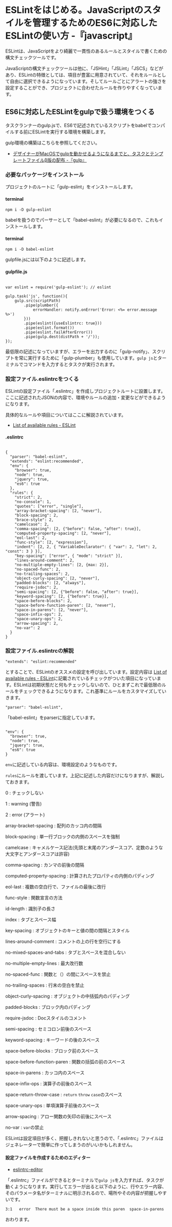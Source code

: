 # ESLintをはじめる。JavaScriptのスタイルを管理するためのES6に対応したESLintの使い方 -『javascript』

ESLintは、JavaScriptをより綺麗で一貫性のあるルールとスタイルで書くための構文チェックツールです。

JavaScriptの構文チェックツールは他に、「JSHint」「JSLint」「JSCS」などがあり、ESLintの特徴としては、項目が豊富に用意されていて、それをルールとして自由に選択できるようになっています。そしてルールごとにアラートの強さを設定することができ、プロジェクトに合わせたルールを作りやすくなっています。





## ES6に対応したESLintをgulpで扱う環境をつくる

タスクランナーのgulp.jsで、ES6で記述されているスクリプトをbabelでコンパイルする前にESLintを実行する環境を構築します。

gulp環境の構築はこちらを参照してください。

* <a href="https://webmanab-html.com/tip/macos-gulp-init/" target="_blank">デザイナーがMacOSでgulpを動かせるようになるまでと、タスクとテンプレートファイルβ版の配布 -『gulp』</a>




### 必要なパッケージをインストール

プロジェクトのルートに「gulp-eslint」をインストールします。


#### terminal

```
npm i -D gulp-eslint
```

babelを扱うのでパーサーとして「babel-eslint」が必要になるので、これもインストールします。


#### terminal

```
npm i -D babel-eslint
```

gulpfile.jsには以下のように記述します。


#### gulpfile.js

```

var eslint = require('gulp-eslint'); // eslint

gulp.task('js', function(){
    gulp.src(scriptPath)
        .pipe(plumber({
            errorHandler: notify.onError('Error: <%= error.message %>')
        }))
        .pipe(eslint({useEslintrc: true}))
        .pipe(eslint.format())
        .pipe(eslint.failAfterError())
        .pipe(gulp.dest(distPath + '/'));
});

```

最低限の記述になっていますが、エラーを出力するのに「gulp-notify」、スクリプトを常に実行するために「gulp-plumber」も使用しています。`gulp js`とターミナルでコマンドを入力するとタスクが実行されます。




### 設定ファイル.eslintrcをつくる

ESLintの設定ファイル「.eslintrc」を作成しプロジェクトルートに設置します。ここに記述されたJSONの内容で、環境やルールの追加・変更などができるようになります。

具体的なルールや項目についてはここに解説されています。

* <a href="http://eslint.org/docs/rules/" target="_blank">List of available rules - ESLint</a>


#### .eslintrc

```

{
  "parser": "babel-eslint",
  "extends": "eslint:recommended",
  "env": {
    "browser": true,
    "node": true,
    "jquery": true,
    "es6": true
  },
  "rules": {
    "strict": 2,
    "no-console": 1,
    "quotes": ["error", "single"],
    "array-bracket-spacing": [2, "never"],
    "block-spacing": 2,
    "brace-style": 2,
    "camelcase": 2,
    "comma-spacing": [2, {"before": false, "after": true}],
    "computed-property-spacing": [2, "never"],
    "eol-last": 2,
    "func-style": [2, "expression"],
    "indent": [2, 2, { "VariableDeclarator": { "var": 2, "let": 2, "const": 3 } }],
    "key-spacing": ["error", { "mode": "strict" }],
    "lines-around-comment": 2,
    "no-multiple-empty-lines": [2, {max: 2}],
    "no-spaced-func": 2,
    "no-trailing-spaces": 2,
    "object-curly-spacing": [2, "never"],
    "padded-blocks": [2, "always"],
    "require-jsdoc": 2,
    "semi-spacing": [2, {"before": false, "after": true}],
    "keyword-spacing": [2, {"before": true}],
    "space-before-blocks": 2,
    "space-before-function-paren": [2, "never"],
    "space-in-parens": [2, "never"],
    "space-infix-ops": 2,
    "space-unary-ops": 2,
    "arrow-spacing": 2,
    "no-var": 2
  }
}

```

### 設定ファイル.eslintrcの解説

```
"extends": "eslint:recommended"
```

とすることで、ESLintのオススメの設定を呼び出しています。設定内容は <a href="http://eslint.org/docs/rules/" target="_blank">List of available rules - ESLint</a>に記載されているチェックがついた項目になっています。ESLintは初期状態だと何もチェックしないので、ひとまずこれで最低限のルールをチェックできるようになります。これ基準にルールをカスタマイズしていきます。



```
"parser": "babel-eslint",
```

「babel-eslint」をparserに指定しています。

```

"env": {
  "browser": true,
  "node": true,
  "jquery": true,
  "es6": true
}

```

`env`に記述している内容は、環境設定のようなものです。


`rules`にルールを渡しています。上記に記述した内容だけになりますが、解説しておきます。

0
: チェックしない

1
: warning (警告)

2
: error (アラート)

array-bracket-spacing
: 配列のカッコ内の間隔

block-spacing
: 単一行ブロックの内側のスペースを強制

camelcase
: キャメルケース記法(先頭と末尾のアンダースコア、定数のような大文字とアンダースコアは許容)

comma-spacing
: カンマの前後の間隔

computed-property-spacing
: 計算されたプロパティの内側のパディング

eol-last
: 複数の空白行で、ファイルの最後に改行

func-style
: 関数宣言の方法

id-length
: 識別子の長さ

index
: タブとスペース幅

key-spacing
: オブジェクトのキーと値の間の間隔とスタイル

lines-around-comment
: コメントの上の行を空行にする

no-mixed-spaces-and-tabs
: タブとスペースを混合しない

no-multiple-empty-lines
: 最大改行数

no-spaced-func
: 関数と（）の間にスペースを禁止

no-trailing-spaces
: 行末の空白を禁止

object-curly-spacing
: オブジェクトの中括弧内のパディング

padded-blocks
: ブロック内のパディング

require-jsdoc
: Docスタイルのコメント

semi-spacing
: セミコロン前後のスペース

keyword-spacing
: キーワードの後のスペース

space-before-blocks
: ブロック前のスペース

space-before-function-paren
: 関数の括弧の前のスペース

space-in-parens
: カッコ内のスペース

space-infix-ops
: 演算子の前後のスペース

space-return-throw-case
: `return` `throw` `case`のスペース

space-unary-ops
: 単項演算子前後のスペース

arrow-spacing
: アロー関数の矢印の前後にスペース

no-var
: `var`の禁止



ESLintは設定項目が多く、把握しきれないと思うので、「.eslintrc」ファイルはジェネレーターで簡単に作ってしまうのがいいかもしれません。


#### 設定ファイルを作成するためのエディター

* <a href="https://pirosikick.github.io/eslintrc-editor/" target="_blank">eslintrc-editor</a>



「.eslintrc」ファイルができるとターミナルで`gulp js`を入力すれば、タスクが動くようになります。実行してエラーが出ると以下のように、行やエラー内容、そのパラメータ名がターミナルに明示されるので、場所やその内容が把握しやすいです。

```
3:1   error  There must be a space inside this paren  space-in-parens
```











おわります。





